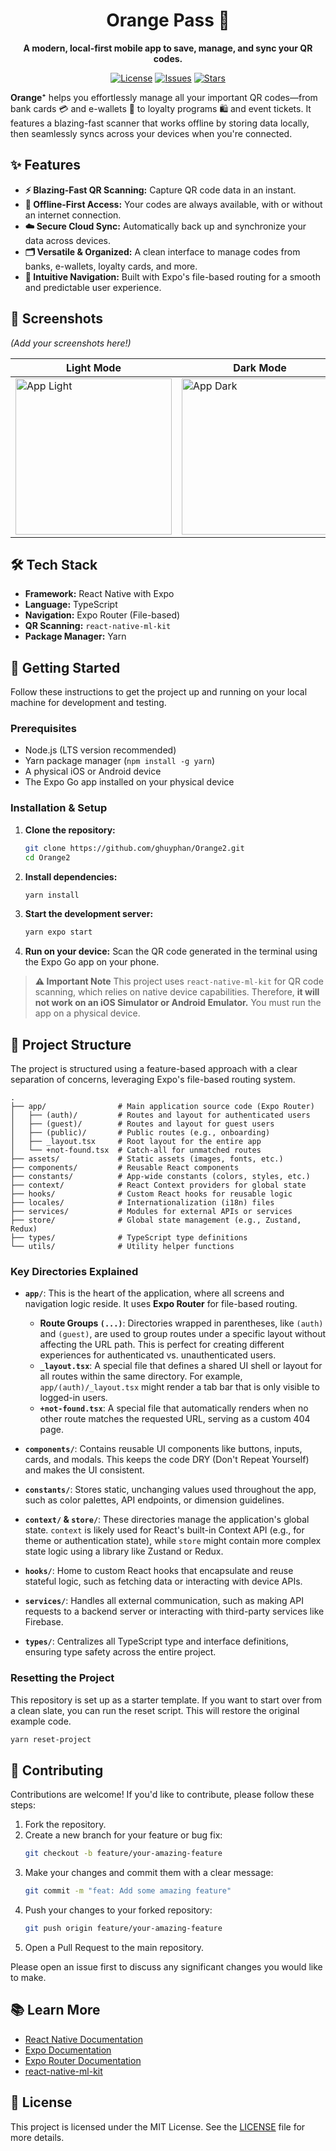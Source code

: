 <h1 align="center">Orange Pass 🍊</h1>

<p align="center">
  <strong>A modern, local-first mobile app to save, manage, and sync your QR codes.</strong>
</p>

<p align="center">
  <a href="https://github.com/ghuyphan/Orange2/blob/main/LICENSE"><img src="https://img.shields.io/github/license/ghuyphan/Orange2" alt="License"></a>
  <a href="https://github.com/ghuyphan/Orange2/issues"><img src="https://img.shields.io/github/issues/ghuyphan/Orange2" alt="Issues"></a>
  <a href="https://github.com/ghuyphan/Orange2/stargazers"><img src="https://img.shields.io/github/stars/ghuyphan/Orange2" alt="Stars"></a>
</p>

**Orange⁺** helps you effortlessly manage all your important QR codes—from bank cards 💳 and e-wallets 📱 to loyalty programs 🛍️ and event tickets. It features a blazing-fast scanner that works offline by storing data locally, then seamlessly syncs across your devices when you're connected.

## ✨ Features

*   **⚡️ Blazing-Fast QR Scanning:** Capture QR code data in an instant.
*   **📴 Offline-First Access:** Your codes are always available, with or without an internet connection.
*   **☁️ Secure Cloud Sync:** Automatically back up and synchronize your data across devices.
*   **🗂️ Versatile & Organized:** A clean interface to manage codes from banks, e-wallets, loyalty cards, and more.
*   **🧭 Intuitive Navigation:** Built with Expo's file-based routing for a smooth and predictable user experience.

## 📸 Screenshots

*(Add your screenshots here!)*

| Light Mode                               | Dark Mode                                |
| ---------------------------------------- | ---------------------------------------- |
| <img src="" width="250" alt="App Light"> | <img src="" width="250" alt="App Dark">   |

## 🛠️ Tech Stack

*   **Framework:** React Native with Expo
*   **Language:** TypeScript
*   **Navigation:** Expo Router (File-based)
*   **QR Scanning:** `react-native-ml-kit`
*   **Package Manager:** Yarn

## 🚀 Getting Started

Follow these instructions to get the project up and running on your local machine for development and testing.

### Prerequisites

*   Node.js (LTS version recommended)
*   Yarn package manager (`npm install -g yarn`)
*   A physical iOS or Android device
*   The Expo Go app installed on your physical device

### Installation & Setup

1.  **Clone the repository:**
    ```bash
    git clone https://github.com/ghuyphan/Orange2.git
    cd Orange2
    ```

2.  **Install dependencies:**
    ```bash
    yarn install
    ```

3.  **Start the development server:**
    ```bash
    yarn expo start
    ```

4.  **Run on your device:**
    Scan the QR code generated in the terminal using the Expo Go app on your phone.

> **⚠️ Important Note**
> This project uses `react-native-ml-kit` for QR code scanning, which relies on native device capabilities. Therefore, **it will not work on an iOS Simulator or Android Emulator.** You must run the app on a physical device.

## 📁 Project Structure

The project is structured using a feature-based approach with a clear separation of concerns, leveraging Expo's file-based routing system.

```
.
├── app/                # Main application source code (Expo Router)
│   ├── (auth)/         # Routes and layout for authenticated users
│   ├── (guest)/        # Routes and layout for guest users
│   ├── (public)/       # Public routes (e.g., onboarding)
│   ├── _layout.tsx     # Root layout for the entire app
│   └── +not-found.tsx  # Catch-all for unmatched routes
├── assets/             # Static assets (images, fonts, etc.)
├── components/         # Reusable React components
├── constants/          # App-wide constants (colors, styles, etc.)
├── context/            # React Context providers for global state
├── hooks/              # Custom React hooks for reusable logic
├── locales/            # Internationalization (i18n) files
├── services/           # Modules for external APIs or services
├── store/              # Global state management (e.g., Zustand, Redux)
├── types/              # TypeScript type definitions
└── utils/              # Utility helper functions
```

### Key Directories Explained

*   **`app/`**: This is the heart of the application, where all screens and navigation logic reside. It uses **Expo Router** for file-based routing.
    *   **Route Groups `(...)`**: Directories wrapped in parentheses, like `(auth)` and `(guest)`, are used to group routes under a specific layout without affecting the URL path. This is perfect for creating different experiences for authenticated vs. unauthenticated users.
    *   **`_layout.tsx`**: A special file that defines a shared UI shell or layout for all routes within the same directory. For example, `app/(auth)/_layout.tsx` might render a tab bar that is only visible to logged-in users.
    *   **`+not-found.tsx`**: A special file that automatically renders when no other route matches the requested URL, serving as a custom 404 page.

*   **`components/`**: Contains reusable UI components like buttons, inputs, cards, and modals. This keeps the code DRY (Don't Repeat Yourself) and makes the UI consistent.

*   **`constants/`**: Stores static, unchanging values used throughout the app, such as color palettes, API endpoints, or dimension guidelines.

*   **`context/` & `store/`**: These directories manage the application's global state. `context` is likely used for React's built-in Context API (e.g., for theme or authentication state), while `store` might contain more complex state logic using a library like Zustand or Redux.

*   **`hooks/`**: Home to custom React hooks that encapsulate and reuse stateful logic, such as fetching data or interacting with device APIs.

*   **`services/`**: Handles all external communication, such as making API requests to a backend server or interacting with third-party services like Firebase.

*   **`types/`**: Centralizes all TypeScript type and interface definitions, ensuring type safety across the entire project.

### Resetting the Project

This repository is set up as a starter template. If you want to start over from a clean slate, you can run the reset script. This will restore the original example code.

```bash
yarn reset-project
```

## 🤝 Contributing

Contributions are welcome! If you'd like to contribute, please follow these steps:

1.  Fork the repository.
2.  Create a new branch for your feature or bug fix:
    ```bash
    git checkout -b feature/your-amazing-feature
    ```
3.  Make your changes and commit them with a clear message:
    ```bash
    git commit -m "feat: Add some amazing feature"
    ```
4.  Push your changes to your forked repository:
    ```bash
    git push origin feature/your-amazing-feature
    ```
5.  Open a Pull Request to the main repository.

Please open an issue first to discuss any significant changes you would like to make.

## 📚 Learn More

*   [React Native Documentation](https://reactnative.dev/docs/getting-started)
*   [Expo Documentation](https://docs.expo.dev/)
*   [Expo Router Documentation](https://expo.github.io/router/docs/)
*   [react-native-ml-kit](https://github.com/agencyenterprise/react-native-ml-kit)

## 📝 License

This project is licensed under the MIT License. See the [LICENSE](LICENSE) file for more details.